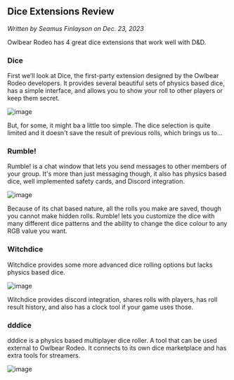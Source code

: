 ## Dice Extensions Review

*Written by Seamus Finlayson on Dec. 23, 2023*

Owlbear Rodeo has 4 great dice extensions that work well with D&D.

### Dice

First we’ll look at Dice, the first-party extension designed by the Owlbear Rodeo developers. It provides several beautiful sets of physics based dice, has a simple interface, and allows you to show your roll to other players or keep them secret.

![image](https://raw.githubusercontent.com/owlbear-rodeo/dice/main/docs/header.jpg)

But, for some, it might ba a little too simple. The dice selection is quite limited and it doesn't save the result of previous rolls, which brings us to...

### Rumble!

Rumble! is a chat window that lets you send messages to other members of your group. It's more than just messaging though, it also has physics based dice, well implemented safety cards, and Discord integration.

![image](https://battle-system.com/owlbear/rumble-docs/brpview.png)

Because of its chat based nature, all the rolls you make are saved, though you cannot make hidden rolls. Rumble! lets you customize the dice with many different dice patterns and the ability to change the dice colour to any RGB value you want.

### Witchdice

Witchdice provides some more advanced dice rolling options but lacks physics based dice.

![image](https://witchdice.com/owlbear_ext/store_hero.png)

Witchdice provides discord integration, shares rolls with players, has roll result history, and also has a clock tool if your game uses those.

### dddice

dddice is a physics based multiplayer dice roller. A tool that can be used external to Owlbear Rodeo. It connects to its own dice marketplace and has extra tools for streamers.

![image](https://cdn.dddice.com/owlbear/store.png)